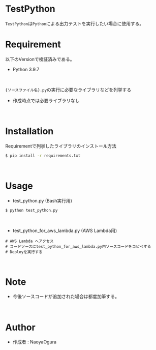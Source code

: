 # TestPython

`TestPython`は`Python`による出力テストを実行したい場合に使用する。


# Requirement

以下のVersionで検証済みである。
- Python 3.9.7

<br>

`{ソースファイル名}.py`の実行に必要なライブラリなどを列挙する
- 作成時点では必要ライブラリなし

<br>


# Installation

Requirementで列挙したライブラリのインストール方法

```bash
$ pip install -r requirements.txt
```

<br>


# Usage

- test_python.py (Bash実行用)
```bash
$ python test_python.py
```

<br>

- test_python_for_aws_lambda.py (AWS Lambda用)

```
# AWS Lambda へアクセス
# コードソースにtest_python_for_aws_lambda.py内ソースコードをコピペする
# Deployを実行する
```

<br>


# Note

- 今後ソースコードが追加された場合は都度加筆する。

<br>


# Author
- 作成者 : NaoyaOgura